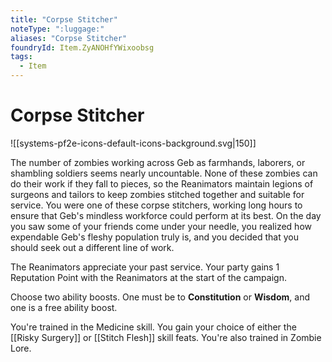 ```yaml
---
title: "Corpse Stitcher"
noteType: ":luggage:"
aliases: "Corpse Stitcher"
foundryId: Item.ZyANOHfYWixoobsg
tags:
  - Item
---
```


# Corpse Stitcher
![[systems-pf2e-icons-default-icons-background.svg|150]]

The number of zombies working across Geb as farmhands, laborers, or shambling soldiers seems nearly uncountable. None of these zombies can do their work if they fall to pieces, so the Reanimators maintain legions of surgeons and tailors to keep zombies stitched together and suitable for service. You were one of these corpse stitchers, working long hours to ensure that Geb's mindless workforce could perform at its best. On the day you saw some of your friends come under your needle, you realized how expendable Geb's fleshy population truly is, and you decided that you should seek out a different line of work.

The Reanimators appreciate your past service. Your party gains 1 Reputation Point with the Reanimators at the start of the campaign.

Choose two ability boosts. One must be to **Constitution** or **Wisdom**, and one is a free ability boost.

You're trained in the Medicine skill. You gain your choice of either the [[Risky Surgery]] or [[Stitch Flesh]] skill feats. You're also trained in Zombie Lore.
